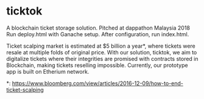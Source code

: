 # ticktok
A blockchain ticket storage solution.
Pitched at dappathon Malaysia 2018  
Run deploy.html with Ganache setup. After configuration, run index.html.  

Ticket scalping market is estimated at $5 billion a year*, where tickets were resale at multiple folds of original price. With our solution, ticktok, we aim to digitalize tickets where their integrities are promised with contracts stored in Blockchain, making tickets reselling impossible. Currently, our prototype app is built on Etherium network.  

*: https://www.bloomberg.com/view/articles/2016-12-09/how-to-end-ticket-scalping
